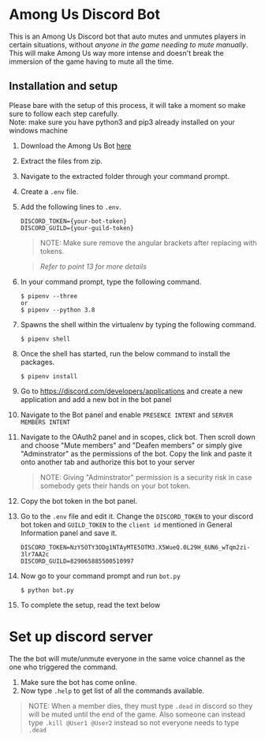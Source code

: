 # Among Us Discord Bot

This is an Among Us Discord bot that auto mutes and unmutes players in certain situations, without *anyone in the game needing to mute manually*. This will make Among Us way more intense and doesn't break the immersion of the game having to mute all the time.

## Installation and setup

Please bare with the setup of this process, it will take a moment so make sure to follow each step carefully. <br />
Note: make sure you have python3 and pip3 already installed on your windows machine

1) Download the Among Us Bot [here](https://bit.ly/3kvgYnV)
2) Extract the files from zip.
3) Navigate to the extracted folder through your command prompt.
4) Create a `.env` file.
5) Add the following lines to `.env`.
    ```
    DISCORD_TOKEN={your-bot-token}
    DISCORD_GUILD={your-guild-token}
    ```
    >NOTE: Make sure remove the angular brackets after replacing with tokens.

    >*Refer to point 13 for more details* 
6) In your command prompt, type the following command.
    ```
    $ pipenv --three
    or
    $ pipenv --python 3.8
7) Spawns the shell within the virtualenv by typing the following command.
    ```
    $ pipenv shell
    ```
8) Once the shell has started, run the below command to install the packages.
    ```
    $ pipenv install
    ```
9) Go to https://discord.com/developers/applications and create a new application and add a new bot in the bot panel
10) Navigate to the Bot panel and enable `PRESENCE INTENT` and `SERVER MEMBERS INTENT
`
11) Navigate to the OAuth2 panel and in scopes, click bot. Then scroll down and choose "Mute members" and "Deafen members" or simply give "Adminstrator" as the permissions of the bot. Copy the link and paste it onto another tab and authorize this bot to your server
    >NOTE: Giving "Adminstrator" permission is a security risk in case somebody gets their hands on your bot token.  
12) Copy the bot token in the bot panel.
13) Go to the `.env` file and edit it. Change the `DISCORD_TOKEN` to your discord bot token and `GUILD_TOKEN` to the `client id` mentioned in General Information panel and save it.
    ```
    DISCORD_TOKEN=NzY5OTY3ODg1NTAyMTE5OTM3.X5WueQ.0L29H_6UN6_wTqm2zi-3lr7AA2c
    DISCORD_GUILD=829065885500510997
    ```
14) Now go to your command prompt and run `bot.py`
    ```
    $ python bot.py
    ``` 
14) To complete the setup, read the text below

# Set up discord server

The the bot will mute/unmute everyone in the same voice channel as the one who triggered the command.

1) Make sure the bot has come online.
2) Now type `.help` to get list of all the commands available.

>NOTE: When a member dies, they must type `.dead` in discord so they will be muted until the end of the game. Also someone can instead type `.kill @User1 @User2` instead so not everyone needs to type `.dead`